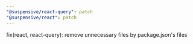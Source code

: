 ```yaml
---
"@suspensive/react-query": patch
"@suspensive/react": patch
---
```


fix(react, react-query): remove unnecessary files by package.json's files
